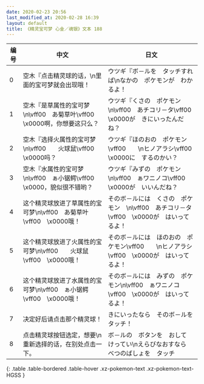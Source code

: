 ```yaml
---
date: 2020-02-23 20:56
last_modified_at: 2020-02-28 16:39
layout: default
title: 《精灵宝可梦 心金／魂银》文本 188
---
```

| 编号 | 中文 | 日文 |
| ---- | ---- | ---- |
| 0 | 空木『点击精灵球的话，\n里面的宝可梦就会出现哦！ | ウツギ『ボ－ルを　タッチすれば\nなかの　ポケモンが　わかるよ！ |
| 1 | 空木『是草属性的宝可梦\n\vff00　あ菊草叶\vff00　\x0000啊，你想要这只么？ | ウツギ『くさの　ポケモン\n\vff00　あチコリ－タ\vff00　\x0000が　きにいったんだね？ |
| 2 | 空木『选择火属性的宝可梦\n\vff00　　火球鼠\vff00　\x0000吗？ | ウツギ『ほのおの　ポケモン\vff00　　\nヒノアラシ\vff00　\x0000に　するのかい？ |
| 3 | 空木『水属性的宝可梦\n\vff00　ぁ小锯鳄\vff00　\x0000，貌似很不错哟？ | ウツギ『みずの　ポケモン\n\vff00　ぁワニノコ\vff00　\x0000が　いいんだね？ |
| 4 | 这个精灵球放进了草属性的宝可梦\n\vff00　あ菊草叶\vff00　\x0000哦！ | そのボ－ルには　くさの　ポケモン　\n\vff00　あチコリ－タ\vff00　\x0000が　はいってるよ！ |
| 5 | 这个精灵球放进了火属性的宝可梦\n\vff00　　火球鼠\vff00　\x0000哦！ | そのボ－ルには　ほのおの　ポケモン\vff00　　\nヒノアラシ\vff00　\x0000が　はいってるよ！ |
| 6 | 这个精灵球放进了水属性的宝可梦\n\vff00　ぁ小锯鳄\vff00　\x0000哦！ | そのボ－ルには　みずの　ポケモン\n\vff00　ぁワニノコ\vff00　\x0000が　はいってるよ！ |
| 7 | 决定好后请点击那个精灵球！ | きにいったなら　そのボ－ルを　タッチ！ |
| 8 | 点击精灵球按钮选定，想要\n重新选择的话，在别处点击一下。 | ボ－ルの　ボタンを　おして　けってい\nえらびなおすなら　べつのばしょを　タッチ |
{: .table .table-bordered .table-hover .xz-pokemon-text .xz-pokemon-text-HGSS }